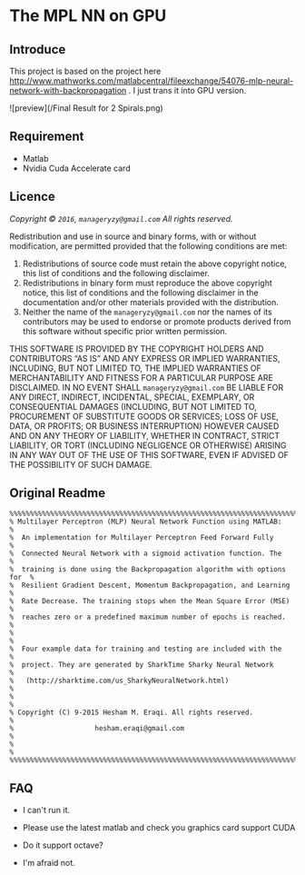 # The MPL NN on GPU #

## Introduce ##

This project is based on the project here http://www.mathworks.com/matlabcentral/fileexchange/54076-mlp-neural-network-with-backpropagation .
I just trans it into GPU version.

![preview](/Final Result for 2 Spirals.png)

## Requirement ##

* Matlab
* Nvidia Cuda Accelerate card


## Licence ##

_Copyright © `2016`, `manageryzy@gmail.com`_
_All rights reserved._

Redistribution and use in source and binary forms, with or without
modification, are permitted provided that the following conditions are met:

1. Redistributions of source code must retain the above copyright
   notice, this list of conditions and the following disclaimer.
2. Redistributions in binary form must reproduce the above copyright
   notice, this list of conditions and the following disclaimer in the
   documentation and/or other materials provided with the distribution.
3. Neither the name of the `manageryzy@gmail.com` nor the
   names of its contributors may be used to endorse or promote products
   derived from this software without specific prior written permission.

THIS SOFTWARE IS PROVIDED BY THE COPYRIGHT HOLDERS AND CONTRIBUTORS “AS IS” AND
ANY EXPRESS OR IMPLIED WARRANTIES, INCLUDING, BUT NOT LIMITED TO, THE IMPLIED
WARRANTIES OF MERCHANTABILITY AND FITNESS FOR A PARTICULAR PURPOSE ARE
DISCLAIMED. IN NO EVENT SHALL `manageryzy@gmail.com` BE LIABLE FOR ANY
DIRECT, INDIRECT, INCIDENTAL, SPECIAL, EXEMPLARY, OR CONSEQUENTIAL DAMAGES
(INCLUDING, BUT NOT LIMITED TO, PROCUREMENT OF SUBSTITUTE GOODS OR SERVICES;
LOSS OF USE, DATA, OR PROFITS; OR BUSINESS INTERRUPTION) HOWEVER CAUSED AND
ON ANY THEORY OF LIABILITY, WHETHER IN CONTRACT, STRICT LIABILITY, OR TORT
(INCLUDING NEGLIGENCE OR OTHERWISE) ARISING IN ANY WAY OUT OF THE USE OF THIS
SOFTWARE, EVEN IF ADVISED OF THE POSSIBILITY OF SUCH DAMAGE.

## Original Readme ##

    %%%%%%%%%%%%%%%%%%%%%%%%%%%%%%%%%%%%%%%%%%%%%%%%%%%%%%%%%%%%%%%%%%%%%%%%%%%
    % Multilayer Perceptron (MLP) Neural Network Function using MATLAB:       %
    %  An implementation for Multilayer Perceptron Feed Forward Fully         %
    %  Connected Neural Network with a sigmoid activation function. The       %
    %  training is done using the Backpropagation algorithm with options for  %
    %  Resilient Gradient Descent, Momentum Backpropagation, and Learning     %
    %  Rate Decrease. The training stops when the Mean Square Error (MSE)     %
    %  reaches zero or a predefined maximum number of epochs is reached.      %
    %                                                                         %
    %  Four example data for training and testing are included with the       %
    %  project. They are generated by SharkTime Sharky Neural Network         %
    %   (http://sharktime.com/us_SharkyNeuralNetwork.html)                    %
    %                                                                         %
    % Copyright (C) 9-2015 Hesham M. Eraqi. All rights reserved.              %
    %                    hesham.eraqi@gmail.com                               %
    %                                                                         %
    %%%%%%%%%%%%%%%%%%%%%%%%%%%%%%%%%%%%%%%%%%%%%%%%%%%%%%%%%%%%%%%%%%%%%%%%%%%

## FAQ ##

* I can't run it.
* Please use the latest matlab and check you graphics card support CUDA


* Do it support octave?
* I'm afraid not.